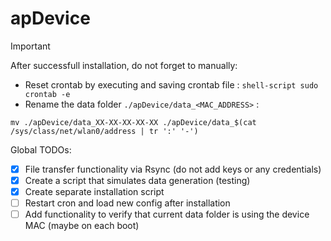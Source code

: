 # apDevice

> [!IMPORTANT]
> After successfull installation, do not forget to manually:
> * Reset crontab by executing and saving crontab file : ```shell-script sudo crontab -e ```
> * Rename the data folder ```./apDevice/data_<MAC_ADDRESS>``` :
> ```shell-script
> mv ./apDevice/data_XX-XX-XX-XX-XX ./apDevice/data_$(cat /sys/class/net/wlan0/address | tr ':' '-')
> ```

Global TODOs:
- [x] File transfer functionality via Rsync (do not add keys or any credentials)
- [x] Create a script that simulates data generation (testing)
- [x] Create separate installation script
- [ ] Restart cron and load new config after installation
- [ ] Add functionality to verify that current data folder is using the device MAC (maybe on each boot)
